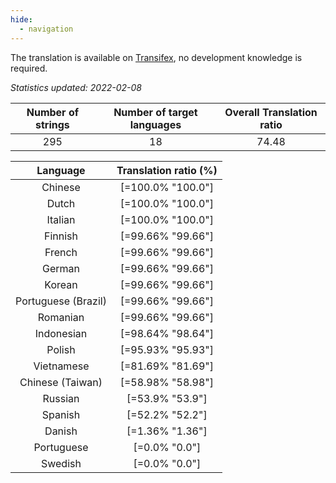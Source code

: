 ```yaml
---
hide:
  - navigation
---
```


<!--
DO NOT EDIT THIS FILE DIRECTLY.
It is generated automatically by transifex_stats.py in the scripts folder.
-->

The translation is available on [Transifex](https://www.transifex.com/quickosm/gui/), no development
knowledge is required.

*Statistics updated: 2022-02-08*

| Number of strings | Number of target languages | Overall Translation ratio |
|:-:|:-:|:-:|
295|18|74.48

| Language | Translation ratio (%) |
|:-:|:-:|
Chinese|[=100.0% "100.0"]|
Dutch|[=100.0% "100.0"]|
Italian|[=100.0% "100.0"]|
Finnish|[=99.66% "99.66"]|
French|[=99.66% "99.66"]|
German|[=99.66% "99.66"]|
Korean|[=99.66% "99.66"]|
Portuguese (Brazil)|[=99.66% "99.66"]|
Romanian|[=99.66% "99.66"]|
Indonesian|[=98.64% "98.64"]|
Polish|[=95.93% "95.93"]|
Vietnamese|[=81.69% "81.69"]|
Chinese (Taiwan)|[=58.98% "58.98"]|
Russian|[=53.9% "53.9"]|
Spanish|[=52.2% "52.2"]|
Danish|[=1.36% "1.36"]|
Portuguese|[=0.0% "0.0"]|
Swedish|[=0.0% "0.0"]|


